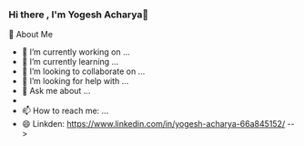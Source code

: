 ### Hi there , I'm Yogesh Acharya👋

🚀 About Me

- 🔭 I’m currently working on ...
- 🌱 I’m currently learning ...
- 👯 I’m looking to collaborate on ...
- 🤔 I’m looking for help with ...
- 💬 Ask me about ...
- 
- 📫 How to reach me: ...
- 😄 Linkden: https://www.linkedin.com/in/yogesh-acharya-66a845152/
-->
